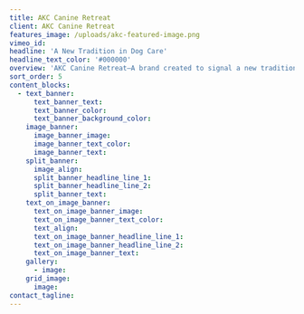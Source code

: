 ```yaml
---
title: AKC Canine Retreat
client: AKC Canine Retreat
features_image: /uploads/akc-featured-image.png
vimeo_id:
headline: 'A New Tradition in Dog Care'
headline_text_color: '#000000'
overview: 'AKC Canine Retreat—A brand created to signal a new tradition in dog care that’s steeped in history.'
sort_order: 5
content_blocks:
  - text_banner:
      text_banner_text:
      text_banner_color:
      text_banner_background_color:
    image_banner:
      image_banner_image:
      image_banner_text_color:
      image_banner_text:
    split_banner:
      image_align:
      split_banner_headline_line_1:
      split_banner_headline_line_2:
      split_banner_text:
    text_on_image_banner:
      text_on_image_banner_image:
      text_on_image_banner_text_color:
      text_align:
      text_on_image_banner_headline_line_1:
      text_on_image_banner_headline_line_2:
      text_on_image_banner_text:
    gallery:
      - image:
    grid_image:
      image:
contact_tagline:
---
```

